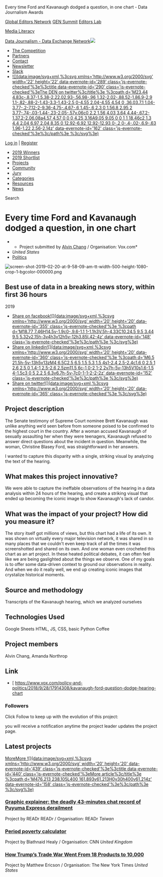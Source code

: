 Every time Ford and Kavanaugh dodged a question, in one chart - Data Journalism Awards

[Global Editors Network](https://www.globaleditorsnetwork.org/)
[GEN Summit](https://www.gensummit.org/)
[Editors Lab](https://www.globaleditorsnetwork.org/editorslab/)

[Media Literacy](https://www.globaleditorsnetwork.org/programmes/the-media-literacy-toolkit/)

 [Data Journalism - Data Exchange Network![](../_resources/3e32d282c0dbfc724974899009b4af07.png)](https://datajournalismawards.org/)

- [The Competition](https://datajournalismawards.org/about/)
- [Partners](https://datajournalismawards.org/partners/)
- [Contact](https://datajournalismawards.org/contact/)
- [Newsletter](https://datajournalismawards.org/newsletter/)
- [Slack](https://datajournalismawards.org/slack/)
- [![](data:image/svg+xml,%3csvg xmlns='http://www.w3.org/2000/svg' width='22' height='22' data-evernote-id='289' class='js-evernote-checked'%3e%3ctitle data-evernote-id='290' class='js-evernote-checked'%3eThe DEN on twitter%3c/title%3e %3cpath d='M23.44 4.83c-.8.37-1.5.38-2.22.02.93-.56.98-.96 1.32-2.02-.88.52-1.86.9-2.9 1.1-.82-.88-2-1.43-3.3-1.43-2.5 0-4.55 2.04-4.55 4.54 0 .36.03.7.1 1.04-3.77-.2-7.12-2-9.36-4.75-.4.67-.6 1.45-.6 2.3 0 1.56.8 2.95 2 3.77-.74-.03-1.44-.23-2.05-.57v.06c0 2.2 1.56 4.03 3.64 4.44-.67.2-1.37.2-2.06.08a4.57 4.57 0 0 0 4.25 3.16A9.05 9.05 0 0 1 1 18.46c2 1.3 4.4 2.04 6.97 2.04 8.35 0 12.92-6.92 12.92-12.93 0-.2 0-.4-.02-.6.9-.63 1.96-1.22 2.56-2.14z' data-evernote-id='162' class='js-evernote-checked'%3e%3c/path%3e %3c/svg%3e)](https://twitter.com/GENinnovate)

 [Log in](https://datajournalismawards.org/wp-login.php?redirect_to=%2Fprojects%2Fevery-time-ford-and-kavanaugh-dodged-a-question-in-one-chart%2F) | [Register](https://datajournalismawards.org/register/)

- [2019 Winners](https://datajournalismawards.org/2019-winners/)
- [2019 Shortlist](https://datajournalismawards.org/2019-shortlist/)
- [Projects](https://datajournalismawards.org/projects/)
- [Community](https://datajournalismawards.org/members/)
- [Jury](https://datajournalismawards.org/jury/)
- [Categories](https://datajournalismawards.org/category/)
- [Resources](https://datajournalismawards.org/resources/)
- [News](https://datajournalismawards.org/news/)

 Search

#  Every time Ford and Kavanaugh dodged a question, in one chart

- * Project submitted by [Alvin Chang](https://datajournalismawards.org/members/alvin-chang/) / Organisation: Vox.com*
- *United States*
- [Politics](https://datajournalismawards.org/tag/politics/)

 ![screen-shot-2019-02-20-at-9-58-09-am-tt-width-500-height-1080-crop-1-bgcolor-000000.png](../_resources/adbafd2d9f9bf731b238aafc46c9220e.png)

##  Best use of data in a breaking news story, within first 36 hours

2019

- [Share on facebook![](data:image/svg+xml,%3csvg xmlns='http://www.w3.org/2000/svg' width='20' height='20' data-evernote-id='355' class='js-evernote-checked'%3e %3cpath d='M18.77 7.46H14.5v-1.9c0-.9.6-1.1 1-1.1h3V.5h-4.33C10.24.5 9.5 3.44 9.5 5.32v2.15h-3v4h3v12h5v-12h3.85l.42-4z' data-evernote-id='148' class='js-evernote-checked'%3e%3c/path%3e %3c/svg%3e)](http://www.facebook.com/sharer.php?u=https%3A%2F%2Fdatajournalismawards.org%2Fprojects%2Fevery-time-ford-and-kavanaugh-dodged-a-question-in-one-chart%2F&t=Every+time+Ford+and+Kavanaugh+dodged+a+question%2C+in+one+chart)
- [Share on linkedin![](data:image/svg+xml,%3csvg xmlns='http://www.w3.org/2000/svg' width='20' height='20' data-evernote-id='360' class='js-evernote-checked'%3e %3cpath d='M6.5 21.5h-5v-13h5v13zM4 6.5C2.5 6.5 1.5 5.3 1.5 4s1-2.4 2.5-2.4c1.6 0 2.5 1 2.6 2.5 0 1.4-1 2.5-2.6 2.5zm11.5 6c-1 0-2 1-2 2v7h-5v-13h5V10s1.6-1.5 4-1.5c3 0 5 2.2 5 6.3v6.7h-5v-7c0-1-1-2-2-2z' data-evernote-id='152' class='js-evernote-checked'%3e%3c/path%3e %3c/svg%3e)](https://www.linkedin.com/shareArticle?mini=true&url=https%3A%2F%2Fdatajournalismawards.org%2Fprojects%2Fevery-time-ford-and-kavanaugh-dodged-a-question-in-one-chart%2F&title=Every+time+Ford+and+Kavanaugh+dodged+a+question%2C+in+one+chart&summary=The+Senate+testimony+of+Supreme+Court+nominee+Brett+Kavanaugh+was+unlike+anything+we%E2%80%99d+seen+before+from+someone+poised+to+be+confirmed+to+the+highest+court+in+the+country.+After+a+woman+accused+Kavanaugh+of+sexually...&source=https%3A%2F%2Fdatajournalismawards.org%2Fprojects%2Fevery-time-ford-and-kavanaugh-dodged-a-question-in-one-chart%2F)
- [Share on twitter![](data:image/svg+xml,%3csvg xmlns='http://www.w3.org/2000/svg' width='20' height='20' data-evernote-id='365' class='js-evernote-checked'%3e %3c/svg%3e)](https://twitter.com/share?url=https%3A%2F%2Fdatajournalismawards.org%2Fprojects%2Fevery-time-ford-and-kavanaugh-dodged-a-question-in-one-chart%2F&text=Every+time+Ford+and+Kavanaugh+dodged+a+question%2C+in+one+chart&via=GENinnovate)

##   Project description

The Senate testimony of Supreme Court nominee Brett Kavanaugh was unlike anything we’d seen before from someone poised to be confirmed to the highest court in the country. After a woman accused Kavanaugh of sexually assaulting her when they were teenagers, Kavanaugh refused to answer direct questions about the incident in question. Meanwhile, the woman, Christine Blasey Ford, was straightforward in her answers.

I wanted to capture this disparity with a single, striking visual by analyzing the text of the hearing.

##   What makes this project innovative?

We were able to capture the ineffable observations of the hearing in a data analysis within 24 hours of the hearing, and create a striking visual that ended up becoming the iconic image to show Kavanaugh's lack of candor.

##   What was the impact of your project? How did you measure it?

The story itself got millions of views, but this chart had a life of its own. It was shown on virtually every major television network, it was shared in so many places that we couldn't even keep track of all the times it was screenshotted and shared on its own. And one woman even crocheted this chart as an art project. In these heated political debates, it can often feel like we are being gaslighted about the things we observe. One of my goals is to offer some data-driven context to ground our observations in reality. And when we do it really well, we end up creating iconic images that crystalize historical moments.

##   Source and methodology

Transcripts of the Kavanaugh hearing, which we analyzed ourselves

##   Technologies Used

Google Sheets HTML, JS, CSS, basic Python Coffee

##   Project members

Alvin Chang, Amanda Northrop

##   Link

- [ https://www.vox.com/policy-and-politics/2018/9/28/17914308/kavanaugh-ford-question-dodge-hearing-chart

### Followers

  Click Follow to keep up with the evolution of this project:

you will receive a notification anytime the project leader updates the project page.

##   Latest projects

 [MoreMore  ![](data:image/svg+xml,%3csvg xmlns='http://www.w3.org/2000/svg' width='20' height='20' data-evernote-id='439' class='js-evernote-checked'%3e%3ctitle data-evernote-id='440' class='js-evernote-checked'%3eMore article%3c/title%3e %3cpath d='M476.213 238.105L400 161.893v61.213H0v30h400v61.214z' data-evernote-id='158' class='js-evernote-checked'%3e%3c/path%3e %3c/svg%3e)](https://datajournalismawards.org/projects/)

###   [Graphic explainer: the deadly 43-minutes chat record of Puyuma Express derailment](https://datajournalismawards.org/projects/graphic-explainer-the-deadly-43-minutes-chat-record-of-puyuma-express-derailment/)

 Project by READr READr / Organisation: READr  *Taiwan*

###   [Period poverty calculator](https://datajournalismawards.org/projects/period-poverty-calculator/)

 Project by Blathnaid Healy / Organisation: CNN  *United Kingdom*

###   [How Trump’s Trade War Went From 18 Products to 10,000](https://datajournalismawards.org/projects/how-trumps-trade-war-went-from-18-products-to-10000/)

 Project by Matthew Ericson / Organisation: The New York Times  *United States*